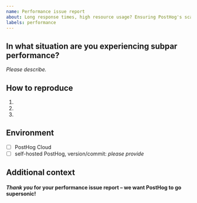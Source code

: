 ```yaml
---
name: Performance issue report
about: Long response times, high resource usage? Ensuring PostHog's scalable is our top priority
labels: performance
---
```


## In what situation are you experiencing subpar performance?

*Please describe.*

## How to reproduce

1.
2.
3.

## Environment

- [ ] PostHog Cloud
- [ ] self-hosted PostHog, version/commit: _please provide_

## Additional context



#### *Thank you* for your performance issue report – we want PostHog to go supersonic!
